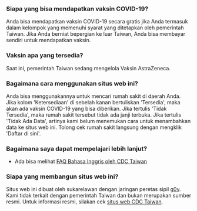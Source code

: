 ### Siapa yang bisa mendapatkan vaksin COVID-19?
Anda bisa mendapatkan vaksin COVID-19 secara gratis jika Anda termasuk dalam
kelompok yang memenuhi syarat yang ditetapkan oleh pemerintah Taiwan. Jika Anda
berniat bepergian ke luar Taiwan, Anda bisa membayar sendiri untuk mendapatkan vaksin.

### Vaksin apa yang tersedia?
Saat ini, pemerintah Taiwan sedang mengelola Vaksin AstraZeneca.

### Bagaimana cara menggunakan situs web ini?
Anda bisa menggunakannya untuk mencari rumah sakit di daerah Anda. Jika
kolom 'Ketersediaan' di sebelah kanan bertuliskan 'Tersedia', maka akan ada
vaksin COVID-19 yang bisa diberikan. Jika tertulis 'Tidak Tersedia', maka
rumah sakit tersebut tidak ada janji terbuka. Jika tertulis 'Tidak Ada Data',
artinya kami belum menemukan cara untuk menambahkan data ke situs web ini.
Tolong cek rumah sakit langsung dengan mengklik 'Daftar di sini'.

### Bagaimana saya dapat mempelajari lebih lanjut? 
* Ada bisa melihat [FAQ Bahasa Inggris oleh CDC Taiwan](https://www.cdc.gov.tw/File/Get/rJJ09nktKU7btX_ZTEo_4w)

### Siapa yang membangun situs web ini?
Situs web ini dibuat oleh sukarelawan dengan jaringan peretas sipil
[g0v](https://g0v.tw). Kami tidak terkait dengan pemerintah Taiwan
dan bukan merupakan sumber resmi. Untuk informasi resmi, silakan cek
[situs web CDC Taiwan](https://cdc.gov.tw). 